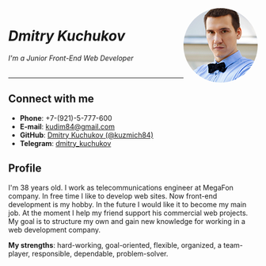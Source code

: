 <img align="right" style="border-radius:50%" src="https://raw.githubusercontent.com/kuzmich84/my-images/main/avatars/avatar-150.jpg"  />

# _Dmitry Kuchukov_ 
_I'm a Junior Front-End Web Developer_
</br>
</br>

---
## Connect with me


  - **Phone**: +7-(921)-5-777-600
  - **E-mail**: kudim84@gmail.com
  - **GitHub**: [Dmitry Kuchukov (@kuzmich84)](https://github.com/kuzmich84)
  - **Telegram**: [dmitry_kuchukov](https://t.me/dmitry_kuchukov)
  
## Profile

I'm 38 years old. I work as telecommunications engineer at MegaFon company. In free time I like to develop web sites. Now front-end development is my hobby. In the future I would like it to become my main job. At the moment I help my friend support his commercial web projects. My goal is to structure my own and gain new knowledge for working in a web 
development company.  

**My strengths**: hard-working, goal-oriented, flexible, organized, a team-player, responsible, dependable, problem-solver. 